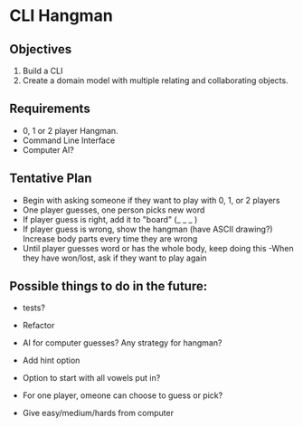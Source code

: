 # CLI Hangman

## Objectives

1. Build a CLI
2. Create a domain model with multiple relating and collaborating objects.

## Requirements
  - 0, 1 or 2 player Hangman.
  - Command Line Interface
  - Computer AI?

## Tentative Plan
 - Begin with asking someone if they want to play with 0, 1, or 2 players
 - One player guesses, one person picks new word
 - If player guess is right, add it to "board" (_ _ _ )
 - If player guess is wrong, show the hangman (have ASCII drawing?) Increase body parts every time they are wrong
 - Until player guesses word or has the whole body, keep doing this
  -When they have won/lost, ask if they want to play again

## Possible things to do in the future:
- tests?
- Refactor  

- AI for computer guesses? Any strategy for hangman?
- Add hint option
- Option to start with all vowels put in?
- For one player, omeone can choose to guess or pick?
- Give easy/medium/hards from computer
